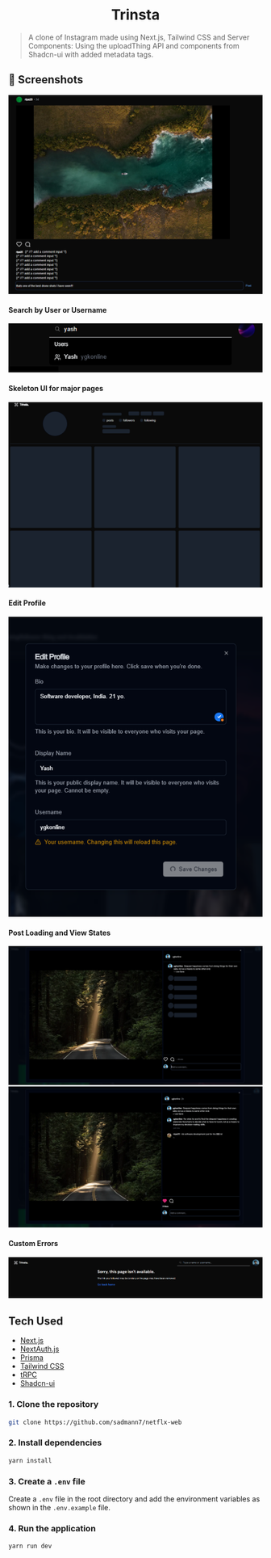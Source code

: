 <h1 align="center">Trinsta</h1>

> A clone of Instagram made using Next.js, Tailwind CSS and Server Components: Using the uploadThing API and components from Shadcn-ui with added metadata tags.

## 📸 Screenshots

[![Trinsta](./public/Screenshot_20230909_082347.png)](https://trpc-insta.vercel.app)

#### Search by User or Username

![User Search](./public/Screenshot_20230909_082846.png)

#### Skeleton UI for major pages

![Skeleton UI](./public/Screenshot_20230909_083109.png)

#### Edit Profile

![Edit Profile](./public/Screenshot_20230909_094716.png)

#### Post Loading and View States

![Post Loading](./public/Screenshot_20230915_074312.png)
![Post View](./public/Screenshot_20230915_101011.png)

#### Custom Errors

![Custom Errors](./public/Screenshot_20230915_073526.png)

## Tech Used

- [Next.js](https://nextjs.org)
- [NextAuth.js](https://next-auth.js.org)
- [Prisma](https://prisma.io)
- [Tailwind CSS](https://tailwindcss.com)
- [tRPC](https://trpc.io)
- [Shadcn-ui](https://ui.shadcn.com)

### 1. Clone the repository

```bash
git clone https://github.com/sadmann7/netflx-web
```

### 2. Install dependencies

```bash
yarn install
```

### 3. Create a `.env` file

Create a `.env` file in the root directory and add the environment variables as shown in the `.env.example` file.

### 4. Run the application

```bash
yarn run dev
```
